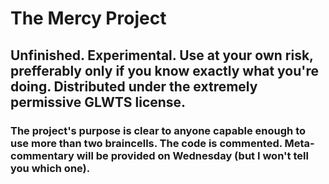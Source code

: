 # The Mercy Project

## Unfinished. Experimental. Use at your own risk, prefferably only if you know exactly what you're doing. Distributed under the extremely permissive GLWTS license.

### The project's purpose is clear to anyone capable enough to use more than two braincells. The code is commented. Meta-commentary will be provided on Wednesday (but I won't tell you which one).
